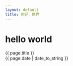 ```yaml
---
layout: default
title: 你好，世界
---
```


# hello world
{{ page.title }}  
{{ page.date | date_to_string }}
